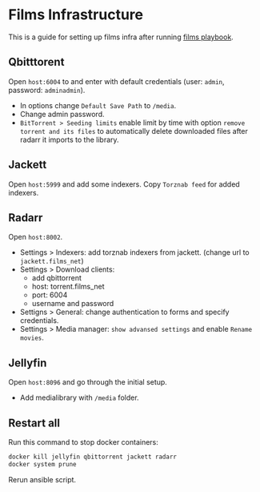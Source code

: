 # Films Infrastructure

This is a guide for setting up films infra after running [films playbook](../playbooks/films.yml).

## Qbitttorent

Open `host:6004` to and enter with default credentials (user: `admin`, password: `adminadmin`).
- In options change `Default Save Path` to `/media`.
- Change admin password.
- `BitTorrent > Seeding limits` enable limit by time with option `remove torrent and its files` to automatically delete downloaded files after radarr it imports to the library.

## Jackett

Open `host:5999` and add some indexers. Copy `Torznab feed` for added indexers.

## Radarr

Open `host:8002`.
- Settings > Indexers: add torznab indexers from jackett. (change url to `jackett.films_net`)
- Settings > Download clients: 
    - add qbittorrent
    - host: torrent.films_net
    - port: 6004
    - username and password
- Settigns > General: change authentication to forms and specify credentials.
- Settings > Media manager: `show advansed settings` and enable `Rename movies`.

## Jellyfin

Open `host:8096` and go through the initial setup.
- Add medialibrary with `/media` folder.

## Restart all

Run this command to stop docker containers:
```sh
docker kill jellyfin qbittorrent jackett radarr
docker system prune
```

Rerun ansible script.
